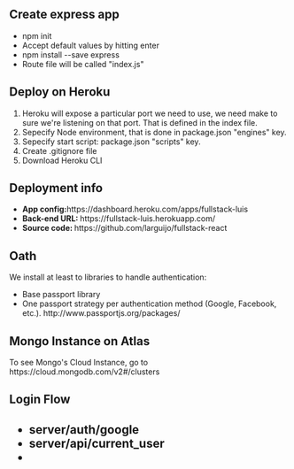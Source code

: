 <h2>Create express app</h2>
<ul>
<li>npm init</li>
<li>Accept default values by hitting enter</li>
<li>npm install --save express</li>
<li>Route file will be called "index.js"</li>
</ul>

<h2>Deploy on Heroku</h2>
<ol>
<li>Heroku will expose a particular port we need to use, we need make to sure we're listening on that port. That is defined in the index file.</li>
<li>Sepecify Node environment, that is done in package.json "engines" key.</li>
<li>Sepecify start script: package.json "scripts" key.</li>
<li>Create .gitignore file</li>
<li>Download Heroku CLI</li>
</ol>

<h2>Deployment info</h2>
<ul>
<li><b>App config:</b>https://dashboard.heroku.com/apps/fullstack-luis</li>
<li><b>Back-end URL: </b>https://fullstack-luis.herokuapp.com/</li>
<li><b>Source code: </b>https://github.com/larguijo/fullstack-react</li>
</ul>

<h2>Oath</h2>
<p>We install at least to libraries to handle authentication:</p>
<ul>
<li>Base passport library</li>
<li>One passport strategy per authentication method (Google, Facebook, etc.). http://www.passportjs.org/packages/</li>
</ul>

<h2>Mongo Instance on Atlas</h2>
<p>To see Mongo's Cloud Instance, go to https://cloud.mongodb.com/v2#/clusters</p>

<h2>Login Flow<h2>
<ul>
<li>server/auth/google</li>
<li>server/api/current_user</li>
<li></li>
</ul>
